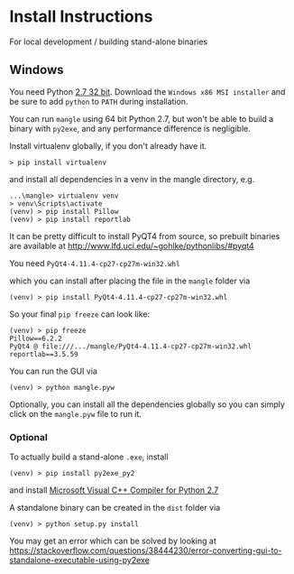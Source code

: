# Install Instructions

For local development / building stand-alone binaries

## Windows

You need Python 
[2.7 32 bit](https://www.python.org/downloads/release/python-2718/).
Download the `Windows x86 MSI installer` 
and be sure to add `python` to `PATH` during installation.

You can run `mangle` using 64 bit Python 2.7,
but won't be able to build a binary with `py2exe`,
and any performance difference is negligible.

Install virtualenv globally, if you don't already have it.

```
> pip install virtualenv
```

and install all dependencies in a venv in the mangle directory, e.g.

```
...\mangle> virtualenv venv
> venv\Scripts\activate
(venv) > pip install Pillow
(venv) > pip install reportlab
```

It can be pretty difficult to install PyQT4 from source,
so prebuilt binaries are available at
http://www.lfd.uci.edu/~gohlke/pythonlibs/#pyqt4

You need 
`PyQt4-4.11.4-cp27-cp27m-win32.whl`

which you can install after placing the file
in the `mangle` folder via

```
(venv) > pip install PyQt4-4.11.4-cp27-cp27m-win32.whl
```

So your final `pip freeze` can look like:

```
(venv) > pip freeze
Pillow==6.2.2
PyQt4 @ file:///.../mangle/PyQt4-4.11.4-cp27-cp27m-win32.whl
reportlab==3.5.59
```

You can run the GUI via

```
(venv) > python mangle.pyw
```

Optionally, you can install all the dependencies globally
so you can simply click on the `mangle.pyw` file to run it.

### Optional

To actually build a stand-alone `.exe`, install

```
(venv) > pip install py2exe_py2
```

and install 
[Microsoft Visual C++ Compiler for Python 2.7](https://www.microsoft.com/en-us/download/details.aspx?id=44266)

A standalone binary can be created in the `dist` folder via

```
(venv) > python setup.py install
```

You may get an error which can be solved by looking at
https://stackoverflow.com/questions/38444230/error-converting-gui-to-standalone-executable-using-py2exe
